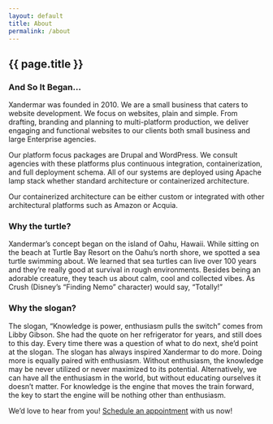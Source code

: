 ```yaml
---
layout: default
title: About
permalink: /about
---
```

<div class="container-xxl">
  <div class="row">
    <div class="col">
    <h2>{{ page.title }}</h2>

<h3>And So It Began&hellip;</h3>
<p>Xandermar was founded in 2010. We are a small business that caters to website development. We focus on websites, plain and simple. From drafting, branding and planning to multi-platform production, we deliver engaging and functional websites to our clients both small business and large Enterprise agencies.</p>
<p>Our platform focus packages are Drupal and WordPress. We consult agencies with these platforms plus continuous integration, containerization, and full deployment schema. All of our systems are deployed using Apache lamp stack whether standard architecture or containerized architecture.</p>
<p>Our containerized architecture can be either custom or integrated with other architectural platforms such as Amazon or Acquia.</p>
<h3>Why the turtle?</h3>
<p>Xandermar&rsquo;s concept began on the island of Oahu, Hawaii. While sitting on the beach at Turtle Bay Resort on the Oahu&rsquo;s north shore, we spotted a sea turtle swimming about. We learned that sea turtles can live over 100 years and they&rsquo;re really good at survival in rough environments. Besides being an adorable creature, they teach us about calm, cool and collected vibes. As Crush (Disney&rsquo;s &ldquo;Finding Nemo&rdquo; character) would say, &ldquo;Totally!&rdquo;</p>
<h3>Why the slogan?</h3>
<p>The slogan, &ldquo;Knowledge is power, enthusiasm pulls the switch&rdquo; comes from Libby Gibson. She had the quote on her refrigerator for years, and still does to this day. Every time there was a question of what to do next, she&rsquo;d point at the slogan. The slogan has always inspired Xandermar to do more. Doing more is equally paired with enthusiasm. Without enthusiasm, the knowledge may be never utilized or never maximized to its potential. Alternatively, we can have all the enthusiasm in the world, but without educating ourselves it doesn&rsquo;t matter. For knowledge is the engine that moves the train forward, the key to start the engine will be nothing other than enthusiasm.</p>
<p>We&rsquo;d love to hear from you!&nbsp;<a href="https://calendly.com/xandermar/general-information">Schedule an appointment</a>&nbsp;with us now!</p>
    </div>
  </div>
</div>